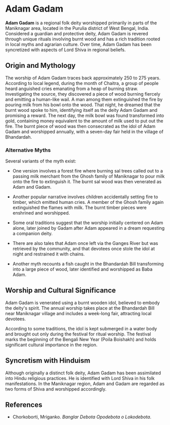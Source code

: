 
# Adam Gadam

**Adam Gadam** is a regional folk deity worshipped primarily in parts of the Maniknagar area, located in the Purulia district of West Bengal, India. Considered a guardian and protective deity, Adam Gadam is revered through unique rituals involving burnt wood and has a rich tradition rooted in local myths and agrarian culture. Over time, Adam Gadam has been syncretized with aspects of Lord Shiva in regional beliefs.

## Origin and Mythology

The worship of Adam Gadam traces back approximately 250 to 275 years. According to local legend, during the month of Chaitra, a group of people heard anguished cries emanating from a heap of burning straw. Investigating the source, they discovered a piece of wood burning fiercely and emitting a human-like wail. A man among them extinguished the fire by pouring milk from his bowl onto the wood. That night, he dreamed that the burnt wood spoke to him, identifying itself as the deity Adam Gadam and promising a reward. The next day, the milk bowl was found transformed into gold, containing money equivalent to the amount of milk used to put out the fire. The burnt piece of wood was then consecrated as the idol of Adam Gadam and worshipped annually, with a seven-day fair held in the village of Bhandardah.

### Alternative Myths

Several variants of the myth exist:

* One version involves a forest fire where burning sal trees called out to a passing milk merchant from the Ghosh family of Maniknagar to pour milk onto the fire to extinguish it. The burnt sal wood was then venerated as Adam and Gadam.

* Another popular narrative involves children accidentally setting fire to timber, which emitted human cries. A member of the Ghosh family again extinguished the flames with milk. The burnt timber pieces were enshrined and worshipped.

* Some oral traditions suggest that the worship initially centered on Adam alone, later joined by Gadam after Adam appeared in a dream requesting a companion deity.

* There are also tales that Adam once left via the Ganges River but was retrieved by the community, and that devotees once stole the idol at night and restrained it with chains.

* Another myth recounts a fish caught in the Bhandardah Bill transforming into a large piece of wood, later identified and worshipped as Baba Adam.

## Worship and Cultural Significance

Adam Gadam is venerated using a burnt wooden idol, believed to embody the deity's spirit. The annual worship takes place at the Bhandardah Bill near Maniknagar village and includes a week-long fair, attracting local devotees.

According to some traditions, the idol is kept submerged in a water body and brought out only during the festival for ritual worship. The festival marks the beginning of the Bengali New Year (Poila Boishakh) and holds significant cultural importance in the region.

## Syncretism with Hinduism

Although originally a distinct folk deity, Adam Gadam has been assimilated into Hindu religious practices. He is identified with Lord Shiva in his folk manifestations. In the Maniknagar region, Adam and Gadam are regarded as two forms of Shiva and worshipped accordingly.

## References

* Chorkoborti, Mriganko. *Banglar Debota Opodebota o Lokodebota*.


